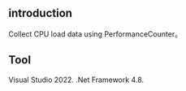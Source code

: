 
## introduction

Collect CPU load data using PerformanceCounter。

## Tool

Visual Studio 2022.
.Net Framework 4.8.

